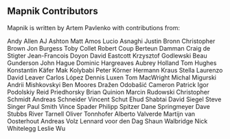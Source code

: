## Mapnik Contributors

Mapnik is written by Artem Pavlenko with contributions from:

Andy Allen
AJ Ashton
Matt Amos
Lucio Asnaghi
Justin Bronn
Christopher Brown
Jon Burgess
Toby Collet
Robert Coup
Berteun Damman
Craig de Stigter 
Jean-Francois Doyon
David Eastcott
Krzysztof Godlewski
Beau Gunderson
John Hague
Dominic Hargreaves
Aubrey Holland
Tom Hughes
Konstantin Käfer
Mak Kolybabi
Peter Körner
Hermann Kraus
Stella Laurenzo
David Leaver
Carlos López
Dennis Luxen
Tom MacWright
Michal Migurski
Andrii Mishkovskyi
Ben Moores
Dražen Odobašić
Cameron Patrick
Igor Podolskiy
Reid Priedhorsky
Brian Quinion
Marcin Rudowski
Christopher Schmidt
Andreas Schneider
Vincent Schut
Ehud Shabtai
David Siegel
Steve Singer
Paul Smith
Vince Spader
Philipp Spitzer
Dane Springmeyer
Dave Stubbs
River Tarnell
Oliver Tonnhofer
Alberto Valverde
Martijn van Oosterhout 
Andreas Volz
Lennard voor den Dag
Shaun Walbridge
Nick Whitelegg
Leslie Wu
